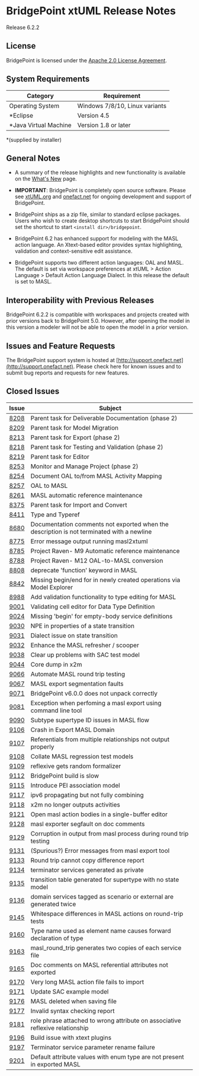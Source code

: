 BridgePoint xtUML Release Notes
========================

Release 6.2.2  

License
-------
BridgePoint is licensed under the [Apache 2.0 License Agreement](http://www.apache.org/licenses/LICENSE-2.0).  


System Requirements
-------
  
| Category              | Requirement                          |
|-----------------------|--------------------------------------|
| Operating System      | Windows 7/8/10, Linux variants       |
| *Eclipse              | Version 4.5                          |
| *Java Virtual Machine | Version 1.8 or later                 |

*(supplied by installer)
    

General Notes
------
* A summary of the release highlights and new functionality is available on the 
[What's New](../WhatsNew/WhatsNew.html) page.  
  
* __IMPORTANT__: BridgePoint is completely open source software. 
Please see [xtUML.org](http://xtuml.org) and [onefact.net](http://onefact.net) 
for ongoing development and support of BridgePoint.  
  
* BridgePoint ships as a zip file, similar to standard eclipse packages. Users 
who wish to create desktop shortcuts to start BridgePoint should set the 
shortcut to start ```<install dir>/bridgepoint```.  

* BridgePoint 6.2 has enhanced support for modeling with the MASL action
language.  An Xtext-based editor provides syntax highlighting, validation
and context-sensitive edit assistance.  

* BridgePoint supports two different action languages: OAL and MASL.  The default
is set via workspace preferences at xtUML > Action Language > Default Action Language Dialect.
In this release the default is set to MASL.   
  
Interoperability with Previous Releases
------
BridgePoint 6.2.2 is compatible with workspaces and projects created with prior 
versions back to BridgePoint 5.0.  However, after opening the model in this version
a modeler will not be able to open the model in a prior version.   

Issues and Feature Requests
------
The BridgePoint support system is hosted at [http://support.onefact.net](http://support.onefact.net). 
Please check here for known issues and to submit bug reports and requests for new features.


Closed Issues
------
  
| Issue |  Subject |
|-------|-----------------------------------------------------------------|
[8208](https://support.onefact.net/issues/8208) | Parent task for Deliverable Documentation (phase 2)
[8209](https://support.onefact.net/issues/8209) | Parent task for Model Migration
[8213](https://support.onefact.net/issues/8213) | Parent task for Export (phase 2)
[8218](https://support.onefact.net/issues/8218) | Parent task for Testing and Validation (phase 2)
[8219](https://support.onefact.net/issues/8219) | Parent task for Editor
[8253](https://support.onefact.net/issues/8253) | Monitor and Manage Project (phase 2)
[8254](https://support.onefact.net/issues/8254) | Document OAL to/from MASL Activity Mapping
[8257](https://support.onefact.net/issues/8257) | OAL to MASL
[8261](https://support.onefact.net/issues/8261) | MASL automatic reference maintenance
[8375](https://support.onefact.net/issues/8375) | Parent task for Import and Convert
[8411](https://support.onefact.net/issues/8411) | Type and Typeref
[8680](https://support.onefact.net/issues/8680) | Documentation comments not exported when the description is not terminated with a newline
[8775](https://support.onefact.net/issues/8775) | Error message output running masl2xtuml
[8785](https://support.onefact.net/issues/8785) | Project Raven- M9 Automatic reference maintenance
[8788](https://support.onefact.net/issues/8788) | Project Raven- M12 OAL-to-MASL conversion
[8808](https://support.onefact.net/issues/8808) | deprecate 'function' keyword in MASL
[8842](https://support.onefact.net/issues/8842) | Missing begin/end for in newly created operations via Model Explorer
[8988](https://support.onefact.net/issues/8988) | Add validation functionality to type editing for MASL
[9001](https://support.onefact.net/issues/9001) | Validating cell editor for Data Type Definition
[9024](https://support.onefact.net/issues/9024) | Missing 'begin' for empty-body service definitions
[9030](https://support.onefact.net/issues/9030) | NPE in properties of a state transition
[9031](https://support.onefact.net/issues/9031) | Dialect issue on state transition
[9032](https://support.onefact.net/issues/9032) | Enhance the MASL refresher / scooper
[9038](https://support.onefact.net/issues/9038) | Clear up problems with SAC test model
[9044](https://support.onefact.net/issues/9044) | Core dump in x2m
[9066](https://support.onefact.net/issues/9066) | Automate MASL round trip testing
[9067](https://support.onefact.net/issues/9067) | MASL export segmentation faults
[9071](https://support.onefact.net/issues/9071) | BridgePoint v6.0.0 does not unpack correctly
[9081](https://support.onefact.net/issues/9081) | Exception when perfoming a masl export using command line tool
[9090](https://support.onefact.net/issues/9090) | Subtype supertype ID issues in MASL flow
[9106](https://support.onefact.net/issues/9106) | Crash in Export MASL Domain
[9107](https://support.onefact.net/issues/9107) | Referentials from multiple relationships not output properly
[9108](https://support.onefact.net/issues/9108) | Collate MASL regression test models
[9109](https://support.onefact.net/issues/9109) | reflexive gets random formalizer
[9112](https://support.onefact.net/issues/9112) | BridgePoint build is slow
[9115](https://support.onefact.net/issues/9115) | Introduce PEI association model
[9117](https://support.onefact.net/issues/9117) | ipv6 propagating but not fully combining
[9118](https://support.onefact.net/issues/9118) | x2m no longer outputs activities
[9121](https://support.onefact.net/issues/9121) | Open masl action bodies in a single-buffer editor
[9128](https://support.onefact.net/issues/9128) | masl exporter segfault on doc comments
[9129](https://support.onefact.net/issues/9129) | Corruption in output from masl process during round trip testing
[9131](https://support.onefact.net/issues/9131) | (Spurious?) Error messages from masl export tool
[9133](https://support.onefact.net/issues/9133) | Round trip cannot copy difference report
[9134](https://support.onefact.net/issues/9134) | terminator services generated as private
[9135](https://support.onefact.net/issues/9135) | transition table generated for supertype with no state model
[9136](https://support.onefact.net/issues/9136) | domain services tagged as scenario or external are generated twice
[9145](https://support.onefact.net/issues/9145) | Whitespace differences in MASL actions on round-trip tests
[9160](https://support.onefact.net/issues/9160) | Type name used as element name causes forward declaration of type
[9163](https://support.onefact.net/issues/9163) | masl_round_trip generates two copies of each service file
[9165](https://support.onefact.net/issues/9165) | Doc comments on MASL referential attributes not exported
[9170](https://support.onefact.net/issues/9170) | Very long MASL action file fails to import
[9171](https://support.onefact.net/issues/9171) | Update SAC example model
[9176](https://support.onefact.net/issues/9176) | MASL deleted when saving file
[9177](https://support.onefact.net/issues/9177) | Invalid syntax checking report
[9181](https://support.onefact.net/issues/9181) | role phrase attached to wrong attribute on associative reflexive relationship
[9196](https://support.onefact.net/issues/9196) | Build issue with xtext plugins
[9197](https://support.onefact.net/issues/9197) | Terminator service parameter rename failure
[9201](https://support.onefact.net/issues/9201) | Default attribute values with enum type are not present in exported MASL
   
   